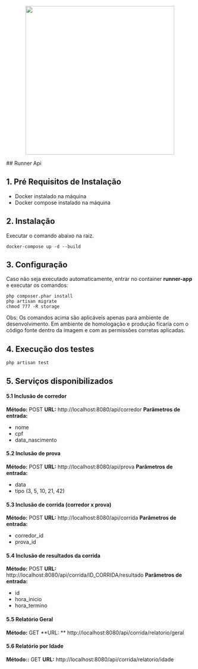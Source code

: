 <p align="center"><a href="https://laravel.com" target="_blank"><img src="https://www.flaticon.com/svg/static/icons/svg/606/606712.svg" width="400"></a></p>
## Runner Api

## 1. Pré Requisitos de Instalação

- Docker instalado na máquina
- Docker compose instalado na máquina

## 2. Instalação

Executar o comando abaixo na raiz. 

    docker-compose up -d --build 

## 3. Configuração

Caso não seja executado automaticamente, entrar no container **runner-app** e executar os comandos:

    php composer.phar install
    php artisan migrate
    chmod 777 -R storage
    
Obs: Os comandos acima são aplicáveis apenas para ambiente de desenvolvimento. Em ambiente de homologação e produção ficaria com o código fonte dentro da imagem e com as permissões corretas aplicadas. 


## 4. Execução dos testes

    php artisan test

## 5. Serviços disponibilizados

#### 5.1 Inclusão de corredor

**Método:** POST 
**URL:** http://localhost:8080/api/corredor
**Parâmetros de entrada:** 

- nome
- cpf
- data_nascimento

#### 5.2 Inclusão de prova

**Método:** POST 
**URL:** http://localhost:8080/api/prova
**Parâmetros de entrada:** 

- data
- tipo (3, 5, 10, 21, 42)

#### 5.3 Inclusão de corrida (corredor x prova)

**Método:** POST 
**URL:** http://localhost:8080/api/corrida
**Parâmetros de entrada:** 

- corredor_id
- prova_id

#### 5.4 Inclusão de resultados da corrida

**Método:** POST 
**URL:** http://localhost:8080/api/corrida/ID_CORRIDA/resultado
**Parâmetros de entrada:** 

- id
- hora_inicio
- hora_termino

#### 5.5 Relatório Geral

**Método:** GET 
**URL: ** http://localhost:8080/api/corrida/relatorio/geral

#### 5.6 Relatório por Idade

**Método::** GET 
**URL:** http://localhost:8080/api/corrida/relatorio/idade


